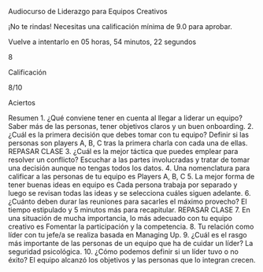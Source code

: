 Audiocurso de Liderazgo para Equipos Creativos

¡No te rindas!
Necesitas una calificación mínima de 9.0 para aprobar.

Vuelve a intentarlo en 05 horas, 54 minutos, 22 segundos

8

Calificación

8/10

Aciertos


Resumen
1.
¿Qué conviene tener en cuenta al llegar a liderar un equipo?
Saber más de las personas, tener objetivos claros y un buen onboarding.
2.
¿Cuál es la primera decisión que debes tomar con tu equipo?
Definir si las personas son players A, B, C tras la primera charla con cada una de ellas.
REPASAR CLASE
3.
¿Cuál es la mejor táctica que puedes emplear para resolver un conflicto?
Escuchar a las partes involucradas y tratar de tomar una decisión aunque no tengas todos los datos.
4.
Una nomenclatura para calificar a las personas de tu equipo es
Players A, B, C
5.
La mejor forma de tener buenas ideas en equipo es
Cada persona trabaja por separado y luego se revisan todas las ideas y se selecciona cuáles siguen adelante.
6.
¿Cuánto deben durar las reuniones para sacarles el máximo provecho?
El tiempo estipulado y 5 minutos más para recapitular.
REPASAR CLASE
7.
En una situación de mucha importancia, lo más adecuado con tu equipo creativo es
Fomentar la participación y la competencia.
8.
Tu relación como líder con tu jefe/a se realiza basada en
Managing Up.
9.
¿Cuál es el rasgo más importante de las personas de un equipo que ha de cuidar un líder?
La seguridad psicológica.
10.
¿Cómo podemos definir si un líder tuvo o no éxito?
El equipo alcanzó los objetivos y las personas que lo integran crecen.